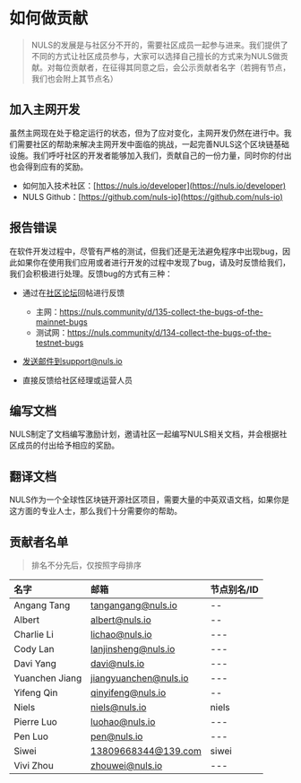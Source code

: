 # 如何做贡献
> NULS的发展是与社区分不开的，需要社区成员一起参与进来。我们提供了不同的方式让社区成员参与，大家可以选择自己擅长的方式来为NULS做贡献。对每位贡献者，在征得其同意之后，会公示贡献者名字（若拥有节点，我们也会附上其节点名）
## 加入主网开发
虽然主网现在处于稳定运行的状态，但为了应对变化，主网开发仍然在进行中。我们需要社区的帮助来解决主网开发中面临的挑战，一起完善NULS这个区块链基础设施。我们呼吁社区的开发者能够加入我们，贡献自己的一份力量，同时你的付出也会得到应有的奖励。

- 如何加入技术社区：[https://nuls.io/developer](https://nuls.io/developer)
- NULS Github：[https://github.com/nuls-io](https://github.com/nuls-io)
## 报告错误
在软件开发过程中，尽管有严格的测试，但我们还是无法避免程序中出现bug，因此如果你在使用我们应用或者进行开发的过程中发现了bug，请及时反馈给我们，我们会积极进行处理。反馈bug的方式有三种：
- 通过在[社区论坛](https://nuls.community/)回帖进行反馈
    - 主网：https://nuls.community/d/135-collect-the-bugs-of-the-mainnet-bugs
    - 测试网：https://nuls.community/d/134-collect-the-bugs-of-the-testnet-bugs

- 发送邮件到support@nuls.io
- 直接反馈给社区经理或运营人员

## 编写文档
NULS制定了文档编写激励计划，邀请社区一起编写NULS相关文档，并会根据社区成员的付出给予相应的奖励。

## 翻译文档
NULS作为一个全球性区块链开源社区项目，需要大量的中英双语文档，如果你是这方面的专业人士，那么我们十分需要你的帮助。

## 贡献者名单

> 排名不分先后，仅按照字母排序

名字|邮箱| 节点别名/ID
:--|:--|:--
Angang Tang | tangangang@nuls.io | --
Albert | albert@nuls.io | --
Charlie Li       | lichao@nuls.io  | ---
Cody Lan      | lanjinsheng@nuls.io  | ---
Davi Yang      | davi@nuls.io  | ---
Yuanchen Jiang       | jiangyuanchen@nuls.io  | ---
Yifeng Qin | qinyifeng@nuls.io |--
Niels        | niels@nuls.io  | niels
Pierre Luo | luohao@nuls.io  |---
Pen Luo | pen@nuls.io  |---
Siwei | 13809668344@139.com  |siwei
Vivi Zhou | zhouwei@nuls.io  |---




